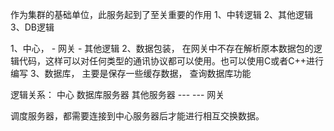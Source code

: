 作为集群的基础单位，此服务起到了至关重要的作用
1、中转逻辑
2、其他逻辑
3、DB逻辑

1、中心， - 网关 - 其他逻辑 
2、数据包装， 在网关中不存在解析原本数据包的逻辑代码，这样可以对任何类型的通讯协议都可以使用。也可以使用C或者C++进行编写
3、数据库， 主要是保存一些缓存数据， 查询数据库功能

逻辑关系：
    中心            数据库服务器
        其他服务器 --- ---
    网关

调度服务器，都需要连接到中心服务器后才能进行相互交换数据。